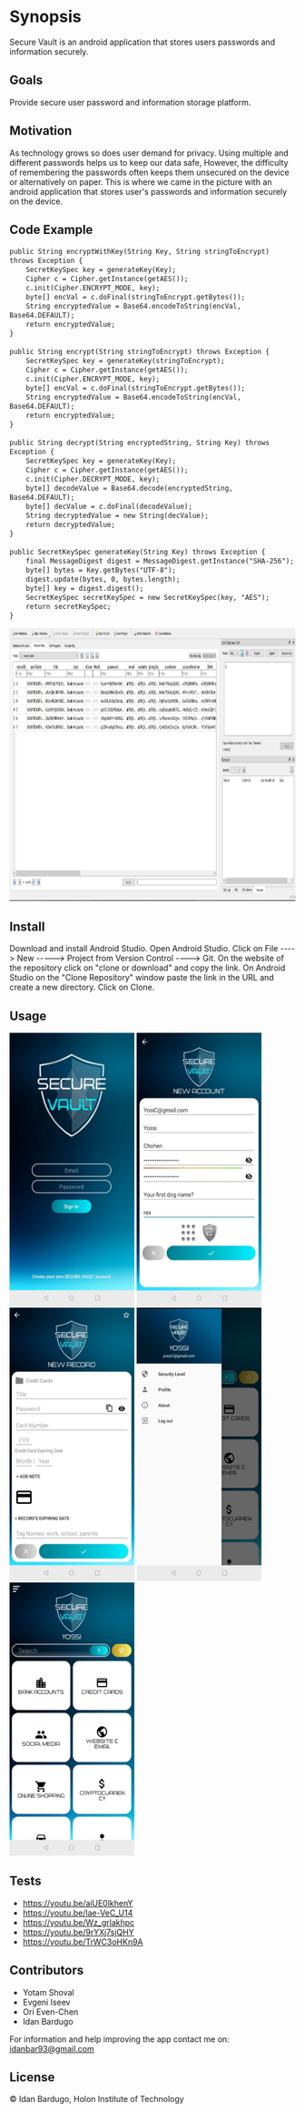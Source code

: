 # Synopsis

Secure Vault is an android application that stores users passwords and information securely.

## Goals

Provide secure user password and information storage platform.

## Motivation

As technology grows so does user demand for privacy. 
Using multiple and different passwords helps us to keep our data safe, However,
the difficulty of remembering the passwords often keeps them unsecured on the device or alternatively on paper.
This is where we came in the picture with an android application that stores user's passwords and information securely on the device.

## Code Example

    public String encryptWithKey(String Key, String stringToEncrypt) throws Exception {
        SecretKeySpec key = generateKey(Key);
        Cipher c = Cipher.getInstance(getAES());
        c.init(Cipher.ENCRYPT_MODE, key);
        byte[] encVal = c.doFinal(stringToEncrypt.getBytes());
        String encryptedValue = Base64.encodeToString(encVal, Base64.DEFAULT);
        return encryptedValue;
    }

    public String encrypt(String stringToEncrypt) throws Exception {
        SecretKeySpec key = generateKey(stringToEncrypt);
        Cipher c = Cipher.getInstance(getAES());
        c.init(Cipher.ENCRYPT_MODE, key);
        byte[] encVal = c.doFinal(stringToEncrypt.getBytes());
        String encryptedValue = Base64.encodeToString(encVal, Base64.DEFAULT);
        return encryptedValue;
    }

    public String decrypt(String encryptedString, String Key) throws Exception {
        SecretKeySpec key = generateKey(Key);
        Cipher c = Cipher.getInstance(getAES());
        c.init(Cipher.DECRYPT_MODE, key);
        byte[] decodeValue = Base64.decode(encryptedString, Base64.DEFAULT);
        byte[] decValue = c.doFinal(decodeValue);
        String decryptedValue = new String(decValue);
        return decryptedValue;
    }

    public SecretKeySpec generateKey(String Key) throws Exception {
        final MessageDigest digest = MessageDigest.getInstance("SHA-256");
        byte[] bytes = Key.getBytes("UTF-8");
        digest.update(bytes, 0, bytes.length);
        byte[] key = digest.digest();
        SecretKeySpec secretKeySpec = new SecretKeySpec(key, "AES");
        return secretKeySpec;
    }

<img src="images/data_saved_encrpyted.jpg" width = 1200 height = 480/>

## Install

Download and install Android Studio.
Open Android Studio.
Click on File ----> New -----> Project from Version Control ----> Git.
On the website of the repository click on "clone or download" and copy the link.
On Android Studio on the "Clone Repository" window paste the link in the URL and create a new directory.
Click on Clone.

## Usage

<img src="images/Screenshot_20191202-002715.jpg" width = 220 height = 480/> <span> <img src="images/Screenshot_20191202-003009.jpg" width = 220 height = 480/> </span>
<img src="images/Screenshot_20191202-003244.jpg" width = 220 height = 480/> <span> <img src="images/Screenshot_20191202-010135.jpg" width = 220 height = 480/> <img src="images/Screenshot_20191202-003337.jpg" width = 220 height = 480/> </span>

## Tests
- https://youtu.be/aiUE0lkhenY
- https://youtu.be/lae-VeC_U14
- https://youtu.be/Wz_grlakhpc
- https://youtu.be/9rYXj7sjQHY
- https://youtu.be/TrWC3oHKn9A

## Contributors

- Yotam Shoval
- Evgeni Iseev
- Ori Even-Chen
- Idan Bardugo

For information and help improving the app contact me on:
idanbar93@gmail.com

## License

© Idan Bardugo, Holon Institute of Technology
